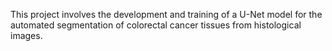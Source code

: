 This project involves the development and training of a U-Net model for the automated segmentation of colorectal cancer tissues from histological images.
